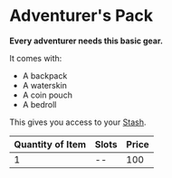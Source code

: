 # Adventurer's Pack

**Every adventurer needs this basic gear.**

It comes with:

- A backpack
- A waterskin
- A coin pouch
- A bedroll

This gives you access to your [Stash](../../../Player%20Characters/Inventory/Stash.md).

| Quantity of Item | Slots | Price |
| ---------------- | ----- | ----- |
| 1                | --    | 100   |
